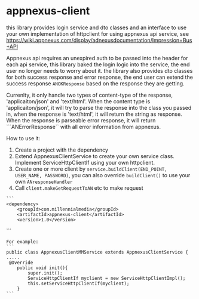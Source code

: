 appnexus-client
===============
this library provides login service and dto classes and an interface to use your own implementation of httpclient for using appnexus api service,
see https://wiki.appnexus.com/display/adnexusdocumentation/Impression+Bus+API

Appnexus api requires an unexpired auth to be passed into the header for each api service, this library baked the login logic into the service, the end user no longer needs to worry about it.
the library also provides dto classes for both success response and error response, the end user can extend the success response ```ANOKResponse```  based on the response they are getting.

Currenlty, it only handle two types of content-type of the response, 'applicaiton/json' and 'text/html'. When the content type is 
'applicaiton/json', it will try to parse the response into the class you passed in, when the response is 'text/html', it will return the string as response. When the response is parseable error response, it will return ```ANErrorResponse`` with all error information from appnexus.

How to use it:


1.  Create a project with the dependency
2.  Extend AppnexusClientService to create your own service class. Implement ServiceHttpClientIf using your own httpclient.
3.  Create one or more client by ```service.buildClient(END_POINT, USER_NAME, PASSWORD)```, you can also override ```buildClient()``` to use your own ```ANresponseHandler```
4.   Call ```client.makeGetRequestToAN``` etc to make request



    ```
    <dependency>
        <groupId>com.millennialmedia</groupId>
        <artifactId>appnexus-client</artifactId>
        <version>1.0</version>
   </dependency>
    ```
    


    For example:
    ```
    public class AppnexusClientMMService extends AppnexusClientService {
    .....
     @Override
        public void init(){
            super.init();
            ServiceHttpClientIf myclient = new ServiceHttpClientImpl();
            this.setServiceHttpClientIf(myclient);
        }
    ```



 
